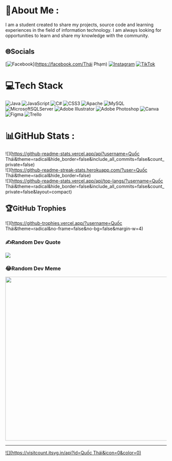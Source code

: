 # 💫About Me :
I am a student created to share my projects, source code and learning experiences in the field of information technology. I am always looking for opportunities to learn and share my knowledge with the community.

## 🌐Socials
[![Facebook](https://img.shields.io/badge/Facebook-%231877F2.svg?logo=Facebook&logoColor=white)](https://facebook.com/Thái Phạm) [![Instagram](https://img.shields.io/badge/Instagram-%23E4405F.svg?logo=Instagram&logoColor=white)](https://instagram.com/th_ai24) [![TikTok](https://img.shields.io/badge/TikTok-%23000000.svg?logo=TikTok&logoColor=white)](https://tiktok.com/@th_ai24) 

# 💻Tech Stack
![Java](https://img.shields.io/badge/java-%23ED8B00.svg?style=for-the-badge&logo=java&logoColor=white) ![JavaScript](https://img.shields.io/badge/javascript-%23323330.svg?style=for-the-badge&logo=javascript&logoColor=%23F7DF1E) ![C#](https://img.shields.io/badge/c%23-%23239120.svg?style=for-the-badge&logo=c-sharp&logoColor=white) ![CSS3](https://img.shields.io/badge/css3-%231572B6.svg?style=for-the-badge&logo=css3&logoColor=white) ![Apache](https://img.shields.io/badge/apache-%23D42029.svg?style=for-the-badge&logo=apache&logoColor=white) ![MySQL](https://img.shields.io/badge/mysql-%2300f.svg?style=for-the-badge&logo=mysql&logoColor=white) ![MicrosoftSQLServer](https://img.shields.io/badge/Microsoft%20SQL%20Sever-CC2927?style=for-the-badge&logo=microsoft%20sql%20server&logoColor=white) ![Adobe Illustrator](https://img.shields.io/badge/adobeillustrator-%23FF9A00.svg?style=for-the-badge&logo=adobeillustrator&logoColor=white) ![Adobe Photoshop](https://img.shields.io/badge/adobephotoshop-%2331A8FF.svg?style=for-the-badge&logo=adobephotoshop&logoColor=white) ![Canva](https://img.shields.io/badge/Canva-%2300C4CC.svg?style=for-the-badge&logo=Canva&logoColor=white) 	![Figma](https://img.shields.io/badge/figma-%23F24E1E.svg?style=for-the-badge&logo=figma&logoColor=white) ![Trello](https://img.shields.io/badge/Trello-%23026AA7.svg?style=for-the-badge&logo=Trello&logoColor=white)
# 📊GitHub Stats :
![](https://github-readme-stats.vercel.app/api?username=Quốc Thái&theme=radical&hide_border=false&include_all_commits=false&count_private=false)<br/>
![](https://github-readme-streak-stats.herokuapp.com/?user=Quốc Thái&theme=radical&hide_border=false)<br/>
![](https://github-readme-stats.vercel.app/api/top-langs/?username=Quốc Thái&theme=radical&hide_border=false&include_all_commits=false&count_private=false&layout=compact)

## 🏆GitHub Trophies
![](https://github-trophies.vercel.app/?username=Quốc Thái&theme=radical&no-frame=false&no-bg=false&margin-w=4)

### ✍️Random Dev Quote
![](https://quotes-github-readme.vercel.app/api?type=horizontal&theme=radical)

### 😂Random Dev Meme
<img src="https://random-memer.herokuapp.com/" width="512px"/>

---
[![](https://visitcount.itsvg.in/api?id=Quốc Thái&icon=0&color=0)](https://visitcount.itsvg.in)
